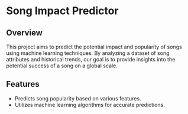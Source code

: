 # Song Impact Predictor

## Overview

This project aims to predict the potential impact and popularity of songs using machine learning techniques. By analyzing a dataset of song attributes and historical trends, our goal is to provide insights into the potential success of a song on a global scale.

## Features

- Predicts song popularity based on various features.
- Utilizes machine learning algorithms for accurate predictions.

